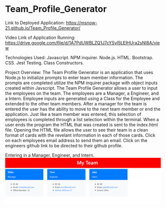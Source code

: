 # Team_Profile_Generator

Link to Deployed Application: https://msnow-21.github.io/Team_Profile_Generator/

Video Link of Application Running: https://drive.google.com/file/d/1A7PdUWBLZQ1J7cYSyl5LElHUra2sNI8A/view

Technologies Used: Javascript. NPM inquirer. Node.js. HTML. Bootstrap. CSS. Jest Testing. Class Constructors.

Project Overview: The Team Profile Generator is an application that uses Node.js to initialize prompts to enter team member information. The prompts are completed utilize the NPM inquirer package with object inputs created within Javscript. The Team Profile Generator allows a user to input the employees on the team. The employees are a Manager, a Engineer, and a Intern. Employee inputs are generated using a Class for the Employee and extended to the other team members. After a manager for the team is entered the user has the ability to move to the next team member or end the application. Just like a team member was entered, this selection of employees is completed through a list selection within the terminal. When a user ends the program the HTML that was created is sent to the index.html file. Opening the HTML file allows the user to see their team in a clean format of cards with the revelant information in each of those cards. Click on each employees email address to send them an email. Click on the engineers github link to be directed to their github profile.

Entering in a Manager, Engineer, and Intern.
![](assets/teamprofilegenerator.PNG)